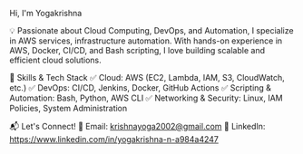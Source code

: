 Hi, I'm Yogakrishna 

💡 Passionate about Cloud Computing, DevOps, and Automation, I specialize in AWS services, infrastructure automation. With hands-on experience in AWS, Docker, CI/CD, and Bash scripting, I love building scalable and efficient cloud solutions.

🔧 Skills & Tech Stack
✅ Cloud: AWS (EC2, Lambda, IAM, S3, CloudWatch, etc.)
✅ DevOps: CI/CD, Jenkins, Docker, GitHub Actions
✅ Scripting & Automation: Bash, Python, AWS CLI
✅ Networking & Security: Linux, IAM Policies, System Administration

📬 Let's Connect!
📩 Email: krishnayoga2002@gmail.com
🔗 LinkedIn: https://www.linkedin.com/in/yogakrishna-n-a984a4247
